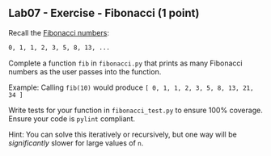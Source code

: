 ## Lab07 - Exercise - Fibonacci (1 point)

Recall the [Fibonacci numbers](https://en.wikipedia.org/wiki/Fibonacci_number):

```txt
0, 1, 1, 2, 3, 5, 8, 13, ...
```

Complete a function `fib` in `fibonacci.py` that prints as many Fibonacci numbers as the user passes into the function.

Example: Calling `fib(10)` would produce `[ 0, 1, 1, 2, 3, 5, 8, 13, 21, 34 ]`

Write tests for your function in `fibonacci_test.py` to ensure 100% coverage. Ensure your code is `pylint` compliant.

Hint: You can solve this iteratively or recursively, but one way will be *significantly* slower for large values of `n`.
